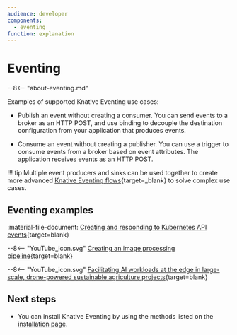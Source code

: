 ```yaml
---
audience: developer
components:
  - eventing
function: explanation
---
```


# Eventing

--8<-- "about-eventing.md"

Examples of supported Knative Eventing use cases:

- Publish an event without creating a consumer. You can send events to a broker as an HTTP POST, and use binding to decouple the destination configuration from your application that produces events.

- Consume an event without creating a publisher. You can use a trigger to consume events from a broker based on event attributes. The application receives events as an HTTP POST.

!!! tip
    Multiple event producers and sinks can be used together to create more advanced [Knative Eventing flows](flows/README.md){target=_blank} to solve complex use cases.

## Eventing examples

:material-file-document: [Creating and responding to Kubernetes API events](../eventing/sources/apiserversource/README.md){target=blank}

--8<-- "YouTube_icon.svg"
[Creating an image processing pipeline](https://www.youtube.com/watch?v=DrmOpjAunlQ){target=blank}

--8<-- "YouTube_icon.svg"
[Facilitating AI workloads at the edge in large-scale, drone-powered sustainable agriculture projects](https://www.youtube.com/watch?v=lVfJ5WEQ5_s){target=blank}

## Next steps

- You can install Knative Eventing by using the methods listed on the [installation page](../install/README.md).
